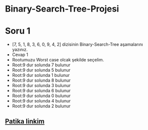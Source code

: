 # Binary-Search-Tree-Projesi
# Soru 1
* [7, 5, 1, 8, 3, 6, 0, 9, 4, 2] dizisinin Binary-Search-Tree aşamalarını yazınız.
* Cevap 1
* Rootumuzu Worst case olcak şekilde seçelim.
* Root:9 dur solunda 7 bulunur
* Root:9 dur solunda 5 bulunur
* Root:9 dur solunda 1 bulunur
* Root:9 dur solunda 8 bulunur
* Root:9 dur solunda 3 bulunur
* Root:9 dur solunda 6 bulunur
* Root:9 dur solunda 0 bulunur
* Root:9 dur solunda 4 bulunur
* Root:9 dur solunda 2 bulunur
## [Patika linkim](https://app.patika.dev/yasinsuleymanoglu)
